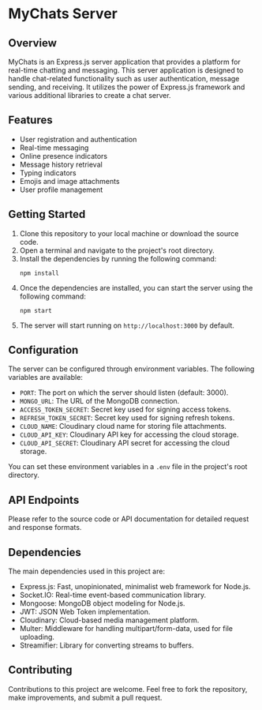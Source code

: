 # MyChats Server

## Overview
MyChats is an Express.js server application that provides a platform for real-time chatting and messaging. This server application is designed to handle chat-related functionality such as user authentication, message sending, and receiving. It utilizes the power of Express.js framework and various additional libraries to create a chat server.

## Features
- User registration and authentication
- Real-time messaging
- Online presence indicators
- Message history retrieval
- Typing indicators
- Emojis and image attachments
- User profile management

## Getting Started
1. Clone this repository to your local machine or download the source code.
2. Open a terminal and navigate to the project's root directory.
3. Install the dependencies by running the following command:
   ```
   npm install
   ```
4. Once the dependencies are installed, you can start the server using the following command:
   ```
   npm start
   ```
5. The server will start running on `http://localhost:3000` by default.

## Configuration
The server can be configured through environment variables. The following variables are available:

- `PORT`: The port on which the server should listen (default: 3000).
- `MONGO_URL`: The URL of the MongoDB connection.
- `ACCESS_TOKEN_SECRET`: Secret key used for signing access tokens.
- `REFRESH_TOKEN_SECRET`: Secret key used for signing refresh tokens.
- `CLOUD_NAME`: Cloudinary cloud name for storing file attachments.
- `CLOUD_API_KEY`: Cloudinary API key for accessing the cloud storage.
- `CLOUD_API_SECRET`: Cloudinary API secret for accessing the cloud storage.

You can set these environment variables in a `.env` file in the project's root directory.

## API Endpoints
Please refer to the source code or API documentation for detailed request and response formats.

## Dependencies
The main dependencies used in this project are:
- Express.js: Fast, unopinionated, minimalist web framework for Node.js.
- Socket.IO: Real-time event-based communication library.
- Mongoose: MongoDB object modeling for Node.js.
- JWT: JSON Web Token implementation.
- Cloudinary: Cloud-based media management platform.
- Multer: Middleware for handling multipart/form-data, used for file uploading.
- Streamifier: Library for converting streams to buffers.

## Contributing
Contributions to this project are welcome. Feel free to fork the repository, make improvements, and submit a pull request.
